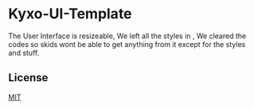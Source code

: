 # Kyxo-UI-Template
The User Interface is resizeable, We left all the styles in , We cleared the codes so skids wont be able to get anything from it except for the styles and stuff.

## License
[MIT](https://github.com/kyxodevelopment/Kyxo-UI-Template/blob/main/LICENSE)
